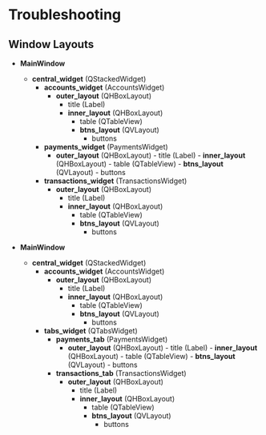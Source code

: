 # Troubleshooting

## Window Layouts

- **MainWindow**
    - **central_widget** (QStackedWidget)
        - **accounts_widget** (AccountsWidget)
            - **outer_layout** (QHBoxLayout)
                - title (Label)
                - **inner_layout** (QHBoxLayout)
                    - table (QTableView)
                    - **btns_layout** (QVLayout)
                        - buttons
        - **payments_widget** (PaymentsWidget)
            - **outer_layout** (QHBoxLayout)
                    - title (Label)
                    - **inner_layout** (QHBoxLayout)
                        - table (QTableView)
                        - **btns_layout** (QVLayout)
                            - buttons
        - **transactions_widget** (TransactionsWidget)
            - **outer_layout** (QHBoxLayout)
                - title (Label)
                - **inner_layout** (QHBoxLayout)
                    - table (QTableView)
                    - **btns_layout** (QVLayout)
                        - buttons


- **MainWindow**
    - **central_widget** (QStackedWidget)
        - **accounts_widget** (AccountsWidget)
            - **outer_layout** (QHBoxLayout)
                - title (Label)
                - **inner_layout** (QHBoxLayout)
                    - table (QTableView)
                    - **btns_layout** (QVLayout)
                        - buttons
        - **tabs_widget** (QTabsWidget)
            - **payments_tab** (PaymentsWidget)
                - **outer_layout** (QHBoxLayout)
                        - title (Label)
                        - **inner_layout** (QHBoxLayout)
                            - table (QTableView)
                            - **btns_layout** (QVLayout)
                                - buttons
            - **transactions_tab** (TransactionsWidget)
                - **outer_layout** (QHBoxLayout)
                    - title (Label)
                    - **inner_layout** (QHBoxLayout)
                        - table (QTableView)
                        - **btns_layout** (QVLayout)
                            - buttons